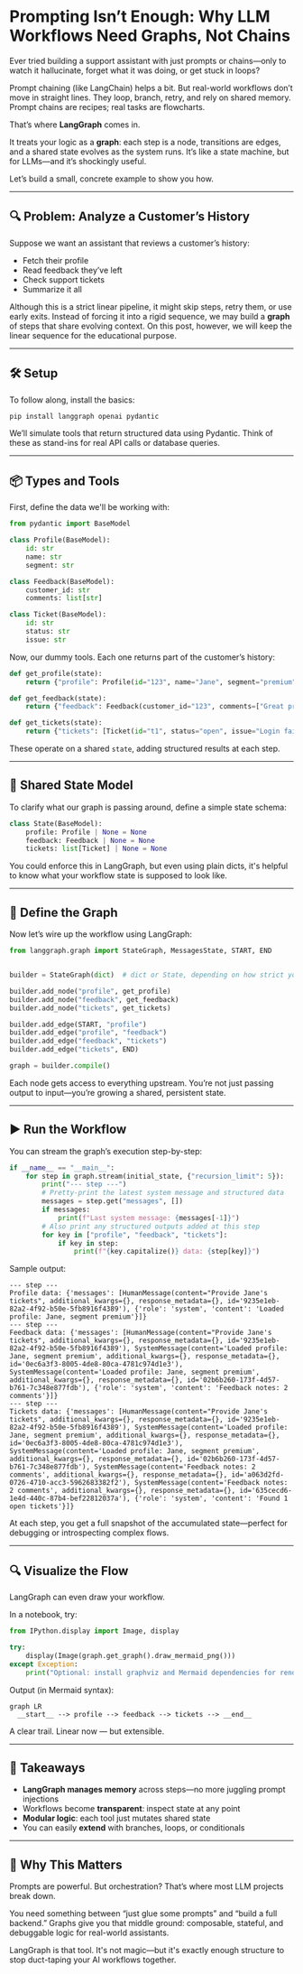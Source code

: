 # Prompting Isn’t Enough: Why LLM Workflows Need Graphs, Not Chains

Ever tried building a support assistant with just prompts or chains—only to watch it hallucinate, forget what it was doing, or get stuck in loops?

Prompt chaining (like LangChain) helps a bit. But real-world workflows don’t move in straight lines. They loop, branch, retry, and rely on shared memory. Prompt chains are recipes; real tasks are flowcharts.

That’s where **LangGraph** comes in.

It treats your logic as a **graph**: each step is a node, transitions are edges, and a shared state evolves as the system runs. It’s like a state machine, but for LLMs—and it’s shockingly useful.

Let’s build a small, concrete example to show you how.

---

## 🔍 Problem: Analyze a Customer’s History

Suppose we want an assistant that reviews a customer’s history:

* Fetch their profile
* Read feedback they’ve left
* Check support tickets
* Summarize it all

Although this is a strict linear pipeline, it might skip steps, retry them, or use early exits. Instead of forcing it into a rigid sequence, we may build a **graph** of steps that share evolving context. On this post, however, we will keep the linear sequence for the educational purpose. 

---

## 🛠️ Setup

To follow along, install the basics:

```bash
pip install langgraph openai pydantic
```

We’ll simulate tools that return structured data using Pydantic. Think of these as stand-ins for real API calls or database queries.

---

## 📦 Types and Tools

First, define the data we'll be working with:

```python
from pydantic import BaseModel

class Profile(BaseModel):
    id: str
    name: str
    segment: str

class Feedback(BaseModel):
    customer_id: str
    comments: list[str]

class Ticket(BaseModel):
    id: str
    status: str
    issue: str
```

Now, our dummy tools. Each one returns part of the customer’s history:

```python
def get_profile(state):
    return {"profile": Profile(id="123", name="Jane", segment="premium")}

def get_feedback(state):
    return {"feedback": Feedback(customer_id="123", comments=["Great product!", "Support was slow."])}

def get_tickets(state):
    return {"tickets": [Ticket(id="t1", status="open", issue="Login failed")]}
```

These operate on a shared `state`, adding structured results at each step.

---

## 🧠 Shared State Model

To clarify what our graph is passing around, define a simple state schema:

```python
class State(BaseModel):
    profile: Profile | None = None
    feedback: Feedback | None = None
    tickets: list[Ticket] | None = None
```

You could enforce this in LangGraph, but even using plain dicts, it's helpful to know what your workflow state is supposed to look like.

---

## 🔗 Define the Graph

Now let’s wire up the workflow using LangGraph:

```python
from langgraph.graph import StateGraph, MessagesState, START, END


builder = StateGraph(dict)  # dict or State, depending on how strict you want to be

builder.add_node("profile", get_profile)
builder.add_node("feedback", get_feedback)
builder.add_node("tickets", get_tickets)

builder.add_edge(START, "profile")
builder.add_edge("profile", "feedback")
builder.add_edge("feedback", "tickets")
builder.add_edge("tickets", END)

graph = builder.compile()
```

Each node gets access to everything upstream. You’re not just passing output to input—you’re growing a shared, persistent state.

---

## ▶️ Run the Workflow

You can stream the graph’s execution step-by-step:

```python
if __name__ == "__main__":
    for step in graph.stream(initial_state, {"recursion_limit": 5}):
        print("--- step ---")
        # Pretty-print the latest system message and structured data
        messages = step.get("messages", [])
        if messages:
            print(f"Last system message: {messages[-1]}")
        # Also print any structured outputs added at this step
        for key in ["profile", "feedback", "tickets"]:
            if key in step:
                print(f"{key.capitalize()} data: {step[key]}")
```

Sample output:

```
--- step ---
Profile data: {'messages': [HumanMessage(content="Provide Jane's tickets", additional_kwargs={}, response_metadata={}, id='9235e1eb-82a2-4f92-b50e-5fb8916f4389'), {'role': 'system', 'content': 'Loaded profile: Jane, segment premium'}]}
--- step ---
Feedback data: {'messages': [HumanMessage(content="Provide Jane's tickets", additional_kwargs={}, response_metadata={}, id='9235e1eb-82a2-4f92-b50e-5fb8916f4389'), SystemMessage(content='Loaded profile: Jane, segment premium', additional_kwargs={}, response_metadata={}, id='0ec6a3f3-8005-4de8-80ca-4781c974d1e3'), SystemMessage(content='Loaded profile: Jane, segment premium', additional_kwargs={}, response_metadata={}, id='02b6b260-173f-4d57-b761-7c348e877fdb'), {'role': 'system', 'content': 'Feedback notes: 2 comments'}]}
--- step ---
Tickets data: {'messages': [HumanMessage(content="Provide Jane's tickets", additional_kwargs={}, response_metadata={}, id='9235e1eb-82a2-4f92-b50e-5fb8916f4389'), SystemMessage(content='Loaded profile: Jane, segment premium', additional_kwargs={}, response_metadata={}, id='0ec6a3f3-8005-4de8-80ca-4781c974d1e3'), SystemMessage(content='Loaded profile: Jane, segment premium', additional_kwargs={}, response_metadata={}, id='02b6b260-173f-4d57-b761-7c348e877fdb'), SystemMessage(content='Feedback notes: 2 comments', additional_kwargs={}, response_metadata={}, id='a063d2fd-0726-4710-acc3-5962683382f2'), SystemMessage(content='Feedback notes: 2 comments', additional_kwargs={}, response_metadata={}, id='635cecd6-1e4d-440c-87b4-bef22812037a'), {'role': 'system', 'content': 'Found 1 open tickets'}]}
```

At each step, you get a full snapshot of the accumulated state—perfect for debugging or introspecting complex flows.

---

## 🔍 Visualize the Flow

LangGraph can even draw your workflow.

In a notebook, try:

```python
from IPython.display import Image, display

try:
    display(Image(graph.get_graph().draw_mermaid_png()))
except Exception:
    print("Optional: install graphviz and Mermaid dependencies for rendering.")
```

Output (in Mermaid syntax):

```
graph LR
  __start__ --> profile --> feedback --> tickets --> __end__
```

A clear trail. Linear now — but extensible.

---

## 🧠 Takeaways

* **LangGraph manages memory** across steps—no more juggling prompt injections
* Workflows become **transparent**: inspect state at any point
* **Modular logic**: each tool just mutates shared state
* You can easily **extend** with branches, loops, or conditionals

---

## 🚀 Why This Matters

Prompts are powerful. But orchestration? That’s where most LLM projects break down.

You need something between “just glue some prompts” and “build a full backend.” Graphs give you that middle ground: composable, stateful, and debuggable logic for real-world assistants.

LangGraph is that tool. It's not magic—but it's exactly enough structure to stop duct-taping your AI workflows together.
